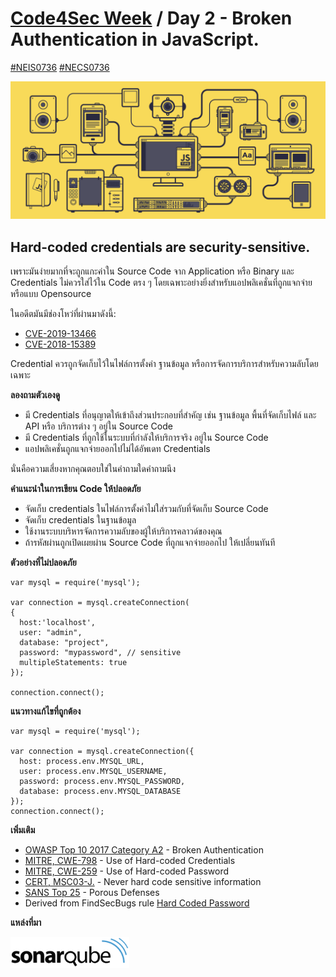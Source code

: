 # [Code4Sec Week](https://www.facebook.com/hashtag/code4sec) / Day 2 - Broken Authentication in JavaScript.
[#NEIS0736](https://www.facebook.com/hashtag/neis0736) [#NECS0736](https://www.facebook.com/hashtag/necs0736)

![JavaScript](/images/JS.gif)

## Hard-coded credentials are security-sensitive.

เพราะมันง่ายมากที่จะถูกแกะค่าใน Source Code จาก Application หรือ Binary และ Credentials ไม่ควรใส่ไว้ใน Code ตรง ๆ โดยเฉพาะอย่างยิ่งสำหรับแอปพลิเคชั่นที่ถูกแจกจ่ายหรือแบบ Opensource

ในอดีตมันมีช่องโหว่ที่ผ่านมาดังนี้:

* [CVE-2019-13466](http://cve.mitre.org/cgi-bin/cvename.cgi?name=CVE-2019-13466)
* [CVE-2018-15389](http://cve.mitre.org/cgi-bin/cvename.cgi?name=CVE-2018-15389)

Credential ควรถูกจัดเก็บไว้ในไฟล์การตั้งค่า ฐานข้อมูล หรือการจัดการบริการสำหรับความลับโดยเฉพาะ

**ลองถามตัวเองดู**

* มี Credentials ที่อนุญาตให้เข้าถึงส่วนประกอบที่สำคัญ เช่น ฐานข้อมูล พื้นที่จัดเก็บไฟล์ และ API หรือ บริการต่าง ๆ อยู่ใน Source Code
* มี Credentials ที่ถูกใช้ในระบบที่กำลังให้บริการจริง อยู่ใน Source Code
* แอปพลิเคชั่นถูกแจกจ่ายออกไปไม่ได้อัพเดท Credentials 

นั่นคือความเสี่ยงหากคุณตอบใช่ในคำถามใดคำถามนึง

**คำแนะนำในการเขียน Code ให้ปลอดภัย**

* จัดเก็บ credentials ในไฟล์การตั้งค่าไม่ใส่รวมกับที่จัดเก็บ Source Code
* จัดเก็บ credentials ในฐานข้อมูล
* ใช้งานระบบบริหารจัดการความลับของผู้ให้บริการคลาวด์ของคุณ
* ถ้ารหัสผ่านถูกเปิดเผยผ่าน Source Code ที่ถูกแจกจ่ายออกไป ให้เปลี่ยนทันที

**ตัวอย่างที่ไม่ปลอดภัย**
```
var mysql = require('mysql');

var connection = mysql.createConnection(
{
  host:'localhost',
  user: "admin",
  database: "project",
  password: "mypassword", // sensitive
  multipleStatements: true
});

connection.connect();
```

**แนวทางแก้ไขที่ถูกต้อง**

```
var mysql = require('mysql');

var connection = mysql.createConnection({
  host: process.env.MYSQL_URL,
  user: process.env.MYSQL_USERNAME,
  password: process.env.MYSQL_PASSWORD,
  database: process.env.MYSQL_DATABASE
});
connection.connect();
```

**เพิ่มเติม**
* [OWASP Top 10 2017 Category A2](https://www.owasp.org/index.php/Top_10-2017_A2-Broken_Authentication) - Broken Authentication
* [MITRE, CWE-798](http://cwe.mitre.org/data/definitions/798) - Use of Hard-coded Credentials
* [MITRE, CWE-259](http://cwe.mitre.org/data/definitions/259) - Use of Hard-coded Password
* [CERT, MSC03-J.](https://wiki.sei.cmu.edu/confluence/x/OjdGBQ) - Never hard code sensitive information
* [SANS Top 25](https://www.sans.org/top25-software-errors/#cat3) - Porous Defenses
* Derived from FindSecBugs rule [Hard Coded Password](http://h3xstream.github.io/find-sec-bugs/bugs.htm#HARD_CODE_PASSWORD)

**แหล่งที่มา**

[<img src="/images/sonarqube.svg" alt="SonarQube" height="50">](https://rules.sonarsource.com/javascript/RSPEC-2068)
